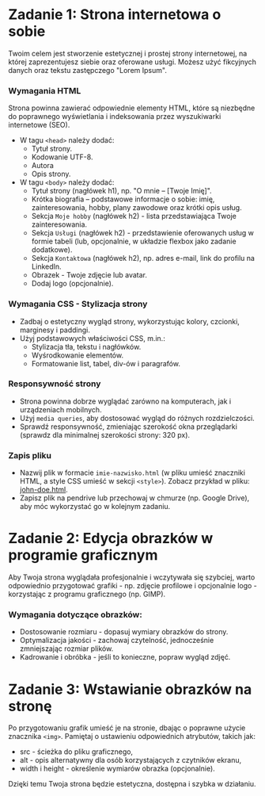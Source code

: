 # Zadanie 1: Strona internetowa o sobie

Twoim celem jest stworzenie estetycznej i prostej strony internetowej, na której zaprezentujesz siebie oraz oferowane usługi. 
Możesz użyć fikcyjnych danych oraz tekstu zastępczego "Lorem Ipsum".

### Wymagania HTML

Strona powinna zawierać odpowiednie elementy HTML, które są niezbędne do poprawnego wyświetlania i indeksowania przez wyszukiwarki internetowe (SEO).

- W tagu ```<head>``` należy dodać: 
  - Tytuł strony. 
  - Kodowanie UTF-8. 
  - Autora 
  - Opis strony. 
- W tagu ```<body>``` należy dodać:
  - Tytuł strony (nagłówek h1), np. "O mnie – [Twoje Imię]".
  - Krótka biografia – podstawowe informacje o sobie: imię, zainteresowania, hobby, plany zawodowe oraz krótki opis usług.
  - Sekcja ```Moje hobby``` (nagłówek h2) - lista przedstawiająca Twoje zainteresowania.
  - Sekcja ```Usługi``` (nagłówek h2) - przedstawienie oferowanych usług w formie tabeli (lub, opcjonalnie, w układzie flexbox jako zadanie dodatkowe).
  - Sekcja ```Kontaktowa``` (nagłówek h2), np. adres e-mail, link do profilu na LinkedIn.
  - Obrazek - Twoje zdjęcie lub avatar.
  - Dodaj logo (opcjonalnie).

### Wymagania CSS - Stylizacja strony

- Zadbaj o estetyczny wygląd strony, wykorzystując kolory, czcionki, marginesy i paddingi.
- Użyj podstawowych właściwości CSS, m.in.:
  - Stylizacja tła, tekstu i nagłówków.
  - Wyśrodkowanie elementów.
  - Formatowanie list, tabel, div-ów i paragrafów.

### Responsywność strony

- Strona powinna dobrze wyglądać zarówno na komputerach, jak i urządzeniach mobilnych.
- Użyj ```media queries```, aby dostosować wygląd do różnych rozdzielczości.
- Sprawdź responsywność, zmieniając szerokość okna przeglądarki (sprawdz dla minimalnej szerokości strony: 320 px).

### Zapis pliku

- Nazwij plik w formacie ```imie-nazwisko.html``` (w pliku umieść znaczniki HTML, a style CSS umieść w sekcji ```<style>```). Zobacz przykład w pliku: [john-doe.html](https://github.com/cmsrs/school/blob/main/html_and_css/john-doe.html). 
- Zapisz plik na pendrive lub przechowaj w chmurze (np. Google Drive), aby móc wykorzystać go w kolejnym zadaniu.

# Zadanie 2: Edycja obrazków w programie graficznym

Aby Twoja strona wyglądała profesjonalnie i wczytywała się szybciej, warto odpowiednio przygotować grafiki - np. zdjęcie profilowe i opcjonalnie logo - korzystając z programu graficznego (np. GIMP).

### Wymagania dotyczące obrazków:

- Dostosowanie rozmiaru - dopasuj wymiary obrazków do strony.
- Optymalizacja jakości - zachowaj czytelność, jednocześnie zmniejszając rozmiar plików.
- Kadrowanie i obróbka - jeśli to konieczne, popraw wygląd zdjęć.


# Zadanie 3: Wstawianie obrazków na stronę

Po przygotowaniu grafik umieść je na stronie, dbając o poprawne użycie znacznika ```<img>```. Pamiętaj o ustawieniu odpowiednich atrybutów, takich jak:

- src - ścieżka do pliku graficznego,
- alt - opis alternatywny dla osób korzystających z czytników ekranu,
- width i height - określenie wymiarów obrazka (opcjonalnie).

Dzięki temu Twoja strona będzie estetyczna, dostępna i szybka w działaniu.